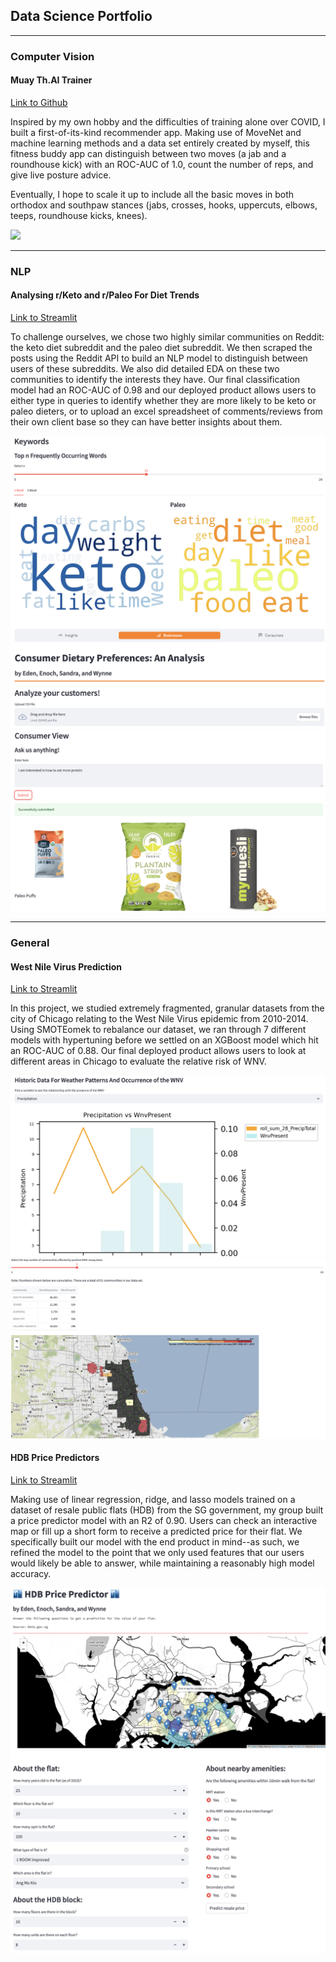 ## Data Science Portfolio

---

### Computer Vision

#### Muay Th.AI Trainer
[Link to Github](https://github.com/wynne-chen/DSI-37-Capstone)

Inspired by my own hobby and the difficulties of training alone over COVID, I built a first-of-its-kind recommender app. Making use of MoveNet and machine learning methods and a data set entirely created by myself, this fitness buddy app can distinguish between two moves (a jab and a roundhouse kick) with an ROC-AUC of 1.0, count the number of reps, and give live posture advice. 

Eventually, I hope to scale it up to include all the basic moves in both orthodox and southpaw stances (jabs, crosses, hooks, uppercuts, elbows, teeps, roundhouse kicks, knees). 

<img src="images/dummy_thumbnail.jpg?raw=true"/>



---

### NLP

#### Analysing r/Keto and r/Paleo For Diet Trends
[Link to Streamlit](https://consumer-dietary-preferences.streamlit.app/)

To challenge ourselves, we chose two highly similar communities on Reddit: the keto diet subreddit and the paleo diet subreddit. We then scraped the posts using the Reddit API to build an NLP model to distinguish between users of these subreddits. We also did detailed EDA on these two communities to identify the interests they have. Our final classification model had an ROC-AUC of 0.98 and our deployed product allows users to either type in queries to identify whether they are more likely to be keto or paleo dieters, or to upload an excel spreadsheet of comments/reviews from their own client base so they can have better insights about them. 

<img src="images/Screenshot 2023-08-21 at 11.28.07 AM.png?raw=true"/>
<img src="images/Screenshot 2023-08-21 at 11.29.11 AM.png?raw=true"/>
<img src="images/Screenshot 2023-08-21 at 11.29.58 AM.png?raw=true"/>


---
### General

#### West Nile Virus Prediction
[Link to Streamlit](https://west-nile-virus-prediction.streamlit.app/)

In this project, we studied extremely fragmented, granular datasets from the city of Chicago relating to the West Nile Virus epidemic from 2010-2014. Using SMOTEomek to rebalance our dataset, we ran through 7 different models with hypertuning before we settled on an XGBoost model which hit an ROC-AUC of 0.88. Our final deployed product allows users to look at different areas in Chicago to evaluate the relative risk of WNV. 

<img src="images/Screenshot 2023-08-21 at 11.31.23 AM.png?raw=true"/>
<img src="images/Screenshot 2023-08-21 at 11.42.37 AM.png?raw=true"/>

#### HDB Price Predictors
[Link to Streamlit](https://hdb-price-predictor.streamlit.app/)

Making use of linear regression, ridge, and lasso models trained on a dataset of resale public flats (HDB) from the SG government, my group built a price predictor model with an R2 of 0.90. Users can check an interactive map or fill up a short form to receive a predicted price for their flat. We specifically built our model with the end product in mind--as such, we refined the model to the point that we only used features that our users would likely be able to answer, while maintaining a reasonably high model accuracy. 

<img src="images/Screenshot 2023-08-21 at 11.33.12 AM.png?raw=true"/>
<img src="images/Screenshot 2023-08-21 at 11.33.23 AM.png?raw=true"/>

